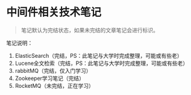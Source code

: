 # 中间件相关技术笔记

> 笔记默认为完结状态，如果未完结的文章笔记会进行标识。
>

笔记说明：

1. ElasticSearch（完结，PS：此笔记与大学时完成整理，可能或有些老）
1. Lucene全文检索（完结，PS：此笔记与大学时完成整理，可能或有些老）
1. rabbitMQ（完结，仅入门学习）
1. Zookeeper学习笔记（完结）
1. RocketMQ（未完结，正在学习）
